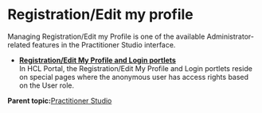 # Registration/Edit my profile 

Managing Registration/Edit my Profile is one of the available Administrator-related features in the Practitioner Studio interface.

-   **[Registration/Edit My Profile and Login portlets](../admin-system/sec_subman.md)**  
In HCL Portal, the Registration/Edit My Profile and Login portlets reside on special pages where the anonymous user has access rights based on the User role.

**Parent topic:**[Practitioner Studio ](../practitioner_studio/practitionerstudio_overview.md)

